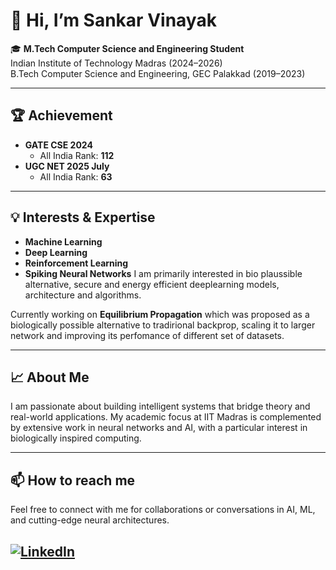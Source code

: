 # 👋 Hi, I’m Sankar Vinayak

🎓 **M.Tech Computer Science and Engineering Student**  
Indian Institute of Technology Madras (2024–2026)  
B.Tech Computer Science and Engineering, GEC Palakkad (2019–2023)

---

## 🏆 Achievement
- **GATE CSE 2024**
  - All India Rank: **112**
- **UGC NET 2025 July**
  - All India Rank: **63**

---

## 💡 Interests & Expertise

- **Machine Learning**
- **Deep Learning**
- **Reinforcement Learning**
- **Spiking Neural Networks**
I am primarily interested in bio plaussible alternative, secure and energy efficient deeplearning models, architecture and algorithms.

Currently working on **Equilibrium Propagation** which was proposed as a biologically possible alternative to tradirional backprop, scaling it to larger network and improving its perfomance of different set of datasets.

---

## 📈 About Me

I am passionate about building intelligent systems that bridge theory and real-world applications. My academic focus at IIT Madras is complemented by extensive work in neural networks and AI, with a particular interest in biologically inspired computing.

---



## 📫 How to reach me

Feel free to connect with me for collaborations or conversations in AI, ML, and cutting-edge neural architectures.

[![LinkedIn](https://img.shields.io/badge/LinkedIn-0077B5?style=flat&logo=linkedin&logoColor=white)](https://www.linkedin.com/in/sankar-vinayak-e-p/)
---

<!--
Add your social links here if you wish! For example:
[![LinkedIn](https://img.shields.io/badge/-LinkedIn-0077B5?style=flat&logo=linkedin&logoColor=white)](https://www.linkedin.com/in/sankar-vinayak-e-p/) | [Twitter](#) | [Personal Website](#)
-->

<!--
Optionally showcase pinned or favorite projects below:
- [Project Name](GitHub link) - Short description.
-->

